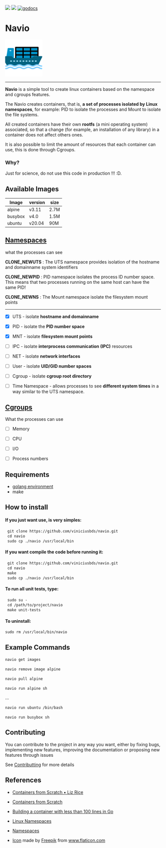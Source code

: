 ![](https://github.com/viniciusbds/navio/workflows/build/badge.svg)  ![](https://github.com/viniciusbds/navio/workflows/unit-tests/badge.svg) [![godocs](https://godoc.org/github.com/viniciusbds/navio?status.svg)](https://godoc.org/github.com/viniciusbds/navio) 

 
# Navio

<img src="/cargueiro.png" alt="drawing" width="120"/>

----------------------------

**Navio** is a simple tool to create linux containers based on the namespace and cgroups features. 

The Navio creates containers, that is, **a set of processes isolated by Linux namespaces**, for example: PID to isolate the processes and Mount to isolate the file systems.

All created containers have their own **rootfs** (a mini operating system) associated, so that a change (for example, an installation of any library) in a container does not affect others ones.

It is also possible to limit the amount of resources that each container can use, this is done through Cgroups.


### Why?
Just for science, do not use this code in production !!! :D.

## Available Images

| Image| version| size |
| ---- | -----| ------|
| alpine|  v3.11| 2.7M|
| busybox| v4.0| 1.5M|
| ubuntu| v20.04| 90M|

## [Namespaces](https://en.wikipedia.org/wiki/Linux_namespaces)

what the processes can see

**CLONE_NEWUTS** : The UTS namespace provides isolation of the hostname and domainname system identifiers

**CLONE_NEWPID** : PID namespace isolates the process ID number space. This means that two processes running on the same host can have the same PID!

**CLONE_NEWNS** : The Mount namespace isolate the filesystem mount points

---


- [x] UTS - isolate **hostname and domainname**

- [x] PID - isolate the **PID number space**

- [x] MNT - isolate **filesystem mount points**

- [ ] IPC - isolate **interprocess communication (IPC)** resources

- [ ] NET - isolate **network interfaces**

- [ ] User - isolate **UID/GID number spaces**

- [ ] Cgroup - isolate **cgroup root directory**

- [ ] Time Namespace - allows processes to see **different system times** in a way similar to the UTS namespace.


## [Cgroups](https://en.wikipedia.org/wiki/Cgroups)

What the processes can use

- [ ] Memory

- [ ] CPU

- [ ] I/O

- [ ] Process numbers


## Requirements

- [golang environment](https://golang.org/)
- make

## How to install

#### If you just want use, is very simples: 

```
 git clone https://github.com/viniciusbds/navio.git
 cd navio
 sudo cp ./navio /usr/local/bin
```

#### If you want compile the code before running it:



```
 git clone https://github.com/viniciusbds/navio.git
 cd navio
 make
 sudo cp ./navio /usr/local/bin
```

#### To run all unit tests, type:

```
 sudo su -
 cd /path/to/project/navio
 make unit-tests
```

#### To uninstall:

 ```
 sudo rm /usr/local/bin/navio
```
  
## Example Commands

`navio get images`

`navio remove image alpine`

`navio pull alpine`

`navio run alpine sh`

...

`navio run ubuntu /bin/bash`

`navio run busybox sh`


  
  
## Contributing

You can contribute to the project in any way you want, either by fixing bugs, implementing new features, improving the documentation or proposing new features through issues

See [Contributting](/CONTRIBUTING.md) for more details

## References

  - [Containers from Scratch • Liz Rice](https://www.youtube.com/watch?v=8fi7uSYlOdc)
  
  - [Containers from Scratch](https://ericchiang.github.io/post/containers-from-scratch/)
  
  - [Building a container with less than 100 lines in Go](https://www.infoq.com/br/articles/build-a-container-golang/)

  - [Linux Namespaces](https://medium.com/@teddyking/namespaces-in-go-basics-e3f0fc1ff69a)
  
  - [Namespaces](https://escotilhalivre.wordpress.com/2015/08/12/namespaces/)
  
  - <div><a href="/cargueiro.png" title="Icon">Icon</a> made by <a href="https://www.flaticon.com/br/autores/freepik" title="Freepik">Freepik</a> from <a href="https://www.flaticon.com/br/" title="Flaticon">www.flaticon.com</a></div>
